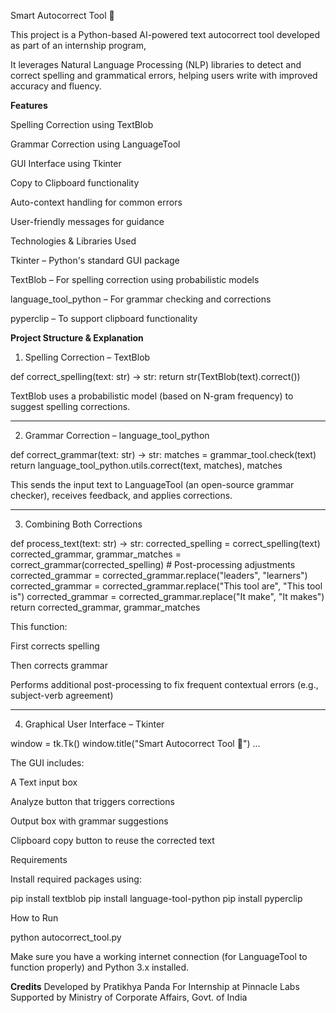 Smart Autocorrect Tool 🧠

This project is a Python-based AI-powered text autocorrect tool developed as part of an internship program,

It leverages Natural Language Processing (NLP) libraries to detect and correct spelling and grammatical errors, helping users write with improved accuracy and fluency.

**Features**

Spelling Correction using TextBlob

Grammar Correction using LanguageTool

GUI Interface using Tkinter

Copy to Clipboard functionality

Auto-context handling for common errors

User-friendly messages for guidance

Technologies & Libraries Used

Tkinter – Python's standard GUI package

TextBlob – For spelling correction using probabilistic models

language_tool_python – For grammar checking and corrections

pyperclip – To support clipboard functionality

**Project Structure & Explanation**

1. Spelling Correction – TextBlob

def correct_spelling(text: str) -> str:
    return str(TextBlob(text).correct())

TextBlob uses a probabilistic model (based on N-gram frequency) to suggest spelling corrections.


---

2. Grammar Correction – language_tool_python

def correct_grammar(text: str) -> str:
    matches = grammar_tool.check(text)
    return language_tool_python.utils.correct(text, matches), matches

This sends the input text to LanguageTool (an open-source grammar checker), receives feedback, and applies corrections.


---

3. Combining Both Corrections

def process_text(text: str) -> str:
    corrected_spelling = correct_spelling(text)
    corrected_grammar, grammar_matches = correct_grammar(corrected_spelling)
    # Post-processing adjustments
    corrected_grammar = corrected_grammar.replace("leaders", "learners")
    corrected_grammar = corrected_grammar.replace("This tool are", "This tool is")
    corrected_grammar = corrected_grammar.replace("It make", "It makes")
    return corrected_grammar, grammar_matches

This function:

First corrects spelling

Then corrects grammar

Performs additional post-processing to fix frequent contextual errors (e.g., subject-verb agreement)



---

4. Graphical User Interface – Tkinter

window = tk.Tk()
window.title("Smart Autocorrect Tool 🧠")
...

The GUI includes:

A Text input box

Analyze button that triggers corrections

Output box with grammar suggestions

Clipboard copy button to reuse the corrected text

Requirements

Install required packages using:

pip install textblob
pip install language-tool-python
pip install pyperclip

How to Run

python autocorrect_tool.py

Make sure you have a working internet connection (for LanguageTool to function properly) and Python 3.x installed.


**Credits**
Developed by Pratikhya Panda
For Internship at Pinnacle Labs
Supported by Ministry of Corporate Affairs, Govt. of India
